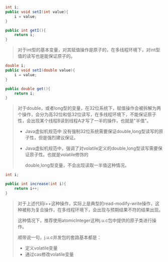 ```java
int i;
public void setI(int value){
    i = value;
}

public int getI(){
    return i;
}
```

>  对于int型的基本变量，对其赋值操作是原子的，在多线程环境下，对int型值的读写也是能保证原子的。

```java
double i;
public void setI(double value){
    i = value;
}

public double get(){
    return i;
}
```

> 对于double，或者long型的变量，在32位系统下，赋值操作会被拆解为两个操作，会分为高32位和低32位读写，在多线程环境下，不能保证原子性，会出现某个线程B读到线程A才写了一半的操作，也就是"半值"。
>
> * Java虚拟机规范中 没有强制32位系统需要保证double,long型读写的原子性，但是强烈建议保证。
>
> * Java虚拟机规范中，强调了对volatile定义的double,long型读写需要保证原子性。也就是volatile修饰的
>
>   double,long型变量，不会出现读取一半值这种情况。



```java
int i;

public int increase(int i){
    return i++;
} 
```

> 对于上述代码i++这种操作，实际上是典型的read-modify-write操作，这种被称为复合操作，在多线程环境下，会出现与预期结果不符的结果出现。
>
> 这种情况下，推荐使用atomicInteger这种j.u.c包中提供的原子类进行操作。
>
> 顺带说一句，j.u.c并发包的套路基本都是：
>
> * 定义volatile变量
> * 通过cas修改volatile变量